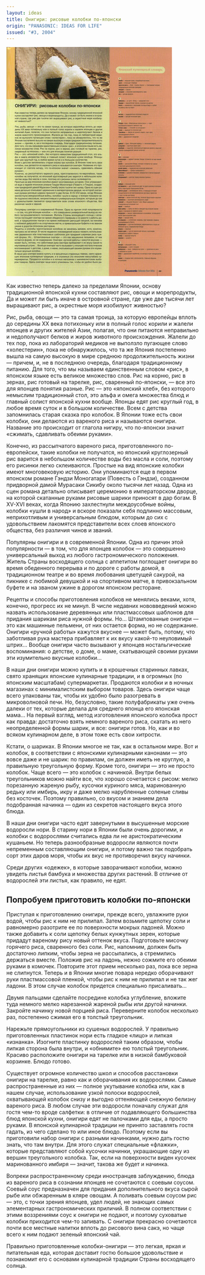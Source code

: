 ```yaml
---
layout: ideas
title: Онигири: рисовые колобки по-японски
origin: "PANASONIC: IDEAS FOR LIFE"
issued: "#3, 2004"
---
```

![](/assets/img/papers/haiku/53.jpg)

Как известно теперь далеко за пределами Японии, основу традиционной японской кухни составляют рис, овощи и морепродукты, Да и может ли быть иначе в островной стране, где уже две тысячи лет выращивают рис, а окрестные моря изобилуют живностью?

Рис, рыба, овощи — это та самая троица, за которую европейцы вплоть до середины XX века потихоньку или в полный голос корили и жалели японцев и других жителей Азии, полагая, что они питаются неправильно и недополучают белков и жиров животного происхождения. Жалели до тех пор, пока из лабораторий медиков не выползло пугающее слово «холестерин», пока не обнаружилось, что та же Япония постепенно вышла на самую высокую в мире среднюю продолжительность жизни — причем, и, не в последнюю очередь, благодаря традиционному питанию. Для того, что мы называем единственным словом «рис», в японском языке есть великое множество слов. Рис на корню, рис в зернах, рис готовый на тарелке, рис, сваренный по-японски, — все это для японцев понятия разные. Рис — это «японский хлеб», без которого немыслим традиционный стол, это альфа и омега множества блюд и главный солист японской кухни вообще. Японцы едят рис круглый год, в любое время суток и в большом количестве. Всем с детства запомнилась старая сказка про колобок. В Японии тоже есть свои колобки, они делаются из вареного риса и называются онигири. Название это происходит от глагола нигиру, что по-японски значит «сжимать, сдавливать обеими руками».

Конечно, из рассыпчатого вареного риса, приготовленного по-европейски, такие колобки не получатся, но японский круглозерный рис варится в небольшом количестве воды без масла и соли, поэтому его рисинки легко склеиваются. Простые на вид японские колобки имеют многовековую историю. Они упоминаются еще в первом японском романе Гэндзи Моногатари \(Повесть о Гэндзи\), созданном придворной дамой Мурасаки Сикибу около тысячи лет назад. Одна из сцен романа детально описывает церемонию в императорском дворце, на которой скатанные руками рисовые шарики приносят в дар богам. В XV-XVI веках, когда Японию захлестнули междоусобные войны, колобки «ушли в народ» и вскоре показали себя подлинно массовым, неприхотливым и универсальным блюдом, которым до сих с удовольствием лакомятся представители всех слоев японского общества, без различия чинов и званий.

Популярны онигири и в современной Японии. Одна из причин этой популярности — в том, что для японцев колобок — это совершенно универсальный выход из любого гастрономического положения. Житель Страны восходящего солнца с аппетитом поглощает онигири во время обеденного перерыва и по дороге с работы домой, в традиционном театре и во время любования цветущей сакурой, на пикнике с любимой девушкой и на спортивном матче, в привокзальном буфете и на званом ужине в дорогом японском ресторане.

Рецепты и способы приготовления колобков не менялись веками, хотя, конечно, прогресс их не минул. В числе недавних нововведений можно назвать использование деревянных или пластмассовых шаблонов для придания шарикам риса нужной формы. Но... Штампованные онигири — это как машинные пельмени, от них остается форма, но не содержание. Онигири «ручной работы» кажутся вкуснее — может быть, потому, что заботливая рука мастера прибавляет к их вкусу какой-то неуловимый штрих... Вообще онигири часто вызывают у японцев ностальгические воспоминания: о детстве, о доме, о маме, скатывающей своими руками эти изумительно вкусные колобки...

В наши дни онигири можно купить и в крошечных старинных лавках, свято хранящих японские кулинарные традиции, и в огромных \(по японским масштабам\) супермаркетах. Продаются колобки и в ночных магазинах с минималистским выбором товаров. Здесь онигири чаще всего упакованы так, чтобы их удобно было разогревать в микроволновой печи. Но, безусловно, такие полуфабрикаты уже очень далеки от тех, которые делала для среднего японца его японская мама... На первый взгляд, метод изготовления японского колобка прост как правда: достаточно взять немного вареного риса, скатать из него неопределенной формы шарик, и все: онигири готов. Но, как и во всяком кулинарном деле, в этом тоже есть свои хитрости.

Кстати, о шариках. В Японии многое не так, как в остальном мире. Вот и колобок, в соответствии с японскими кулинарными канонами — это вовсе даже и не шарик: по правилам, он должен иметь не круглую, а правильную треугольную форму. Кроме того, онигири — это не просто колобок. Чаще всего — это колобок с начинкой. Внутри белых треугольников можно найти все, что хорошо сочетается с рисом: мелко порезанную жареную рыбу, кусочки куриного мяса, маринованную редьку или имбирь, икру и даже мелко нарубленные соленые сливы без косточек. Поэтому правильно, со вкусом и знанием дела подобранная начинка — один из секретов настоящего вкуса этого блюда.

В наши дни онигири часто едят завернутыми в высушенные морские водоросли нори. В старину нори в Японии были очень дорогими, и колобки с водорослями считались едва ли не аристократическим кушаньем. Но теперь разнообразные водоросли являются почти непременным составляющим онигири, и потому важно так подобрать сорт этих даров моря, чтобы их вкус не противоречил вкусу начинки.

Среди других «одежек», в которые заворачивают колобки, можно увидеть листья бамбука и множества других растений. В отличие от водорослей эти листья, как правило, не едят.

## Попробуем приготовить колобки по-японски

Приступая к приготовлению онигири, прежде всего, увлажните руки водой, чтобы рис к ним не прилипал. Затем возьмите щепотку соли и равномерно разотрите ее по поверхности мокрых ладоней. Можно также добавить к соли щепотку белых кунжутных зерен, которые придадут вареному рису новый оттенок вкуса. Подготовьте мисочку горячего риса, сваренного без соли. Рис, напомним, должен быть достаточно липким, чтобы зерна не рассыпались, а стремились держаться вместе. Положив рис на ладонь, нежно сожмите его обеими руками в комочек. Повторите этот прием несколько раз, пока все зерна не слипнутся. Теперь и в Японии многие повара нередко оборачивают руки пластмассовой пленкой, чтобы рис к ним не прилипал и не так жег ладони. В этом случае колобок придется специально присаливать...

Двумя пальцами сделайте посредине колобка углубление, вложите туда немного мелко нарезанной жареной рыбы или другой начинки. Закройте начинку новой порцией риса. Переверните колобок несколько раз, постепенно сжимая его в толстый треугольник.

Нарежьте прямоугольники из сушеных водорослей. У правильно приготовленных пластинок нори есть гладкое «лицо» и липкая «изнанка». Изогните пластинку водорослей таким образом, чтобы липкая сторона была внутри, и «обнимите» ею толстый треугольник. Красиво расположите онигири на тарелке или в низкой бамбуковой корзинке. Блюдо готово.

Существует огромное количество школ и способов расстановки онигири на тарелке, равно как и оборачивания их водорослями. Самые распространенные из них — полное укутывание колобка или, как в нашем случае, использование узкой полоски водорослей, охватывающей колобок снизу и выгодно оттеняющей снежную белизну вареного риса. В любом случае эти водоросли поначалу служат для гостя чем-то вроде салфетки: в отличие от подавляющего большинства блюд японской кухни, онигири едят не палочками для еды, а просто руками. В японской кулинарной традиции не принято заставлять гостя гадать, из чего сделано то или иное блюдо. Поэтому если вы приготовили набор онигири с разными начинками, нужно дать гостю знать, что там внутри. Для этого служат специальные «флажки», которые представляют собой кусочки начинки, украшающие одну из вершин треугольного колобка. Так, если на поверхности виден кусочек маринованного имбиря — значит, такова же будет и начинка.

Вопреки распространенному среди иностранцев заблуждению, блюда из вареного риса в сознании японцев не сочетаются с соевым соусом. Соевый соус предназначен для придания дополнительного вкуса сырой рыбе или обжаренным в кляре овощам. А поливать соевым соусом рис — это, с точки зрения японцев, удел людей, не знающих самых элементарных гастрономических приличий. В полном соответствии с этими воззрениями соус к онигири не подают, и поэтому суховатые колобки приходится чем-то запивать. С онигири прекрасно сочетаются почти все местные налитки вплоть до рисового вина сакэ, но чаще всего к ним подают зеленый японский чай.

Правильно приготовленные колобки-онигири — это легкая, яркая и питательная еда, которая доставит гостю большое удовольствие и познакомит его с основами кулинарной традиции Страны восходящего солнца.
